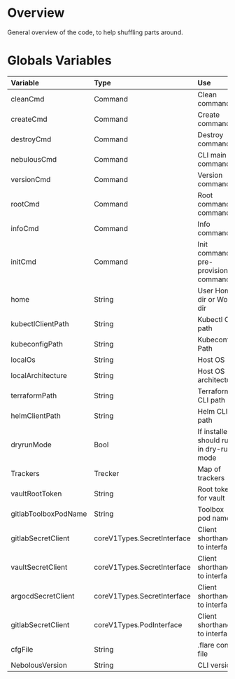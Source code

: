 # Overview

General overview of the code, to help shuffling parts around.

# Globals Variables

| Variable|Type | Use |
|:--|:--|:--|
|cleanCmd|Command| Clean command|
|createCmd|Command| Create command|
|destroyCmd|Command| Destroy command|
|nebulousCmd|Command| CLI main command |
|versionCmd|Command| Version command|
|rootCmd|Command| Root command command|
|infoCmd|Command| Info command|
|initCmd|Command| Init command - pre-provision command|
|home|String|User Home dir or Work dir|
|kubectlClientPath|String|Kubectl CLI path|
|kubeconfigPath|String|Kubeconfig Path|
|localOs|String|Host OS|
|localArchitecture|String|Host OS architecture|
|terraformPath|String|Terraform CLI path|
|helmClientPath|String|Helm CLI path|
|dryrunMode|Bool|If installer should run in dry-run mode|
|Trackers|Trecker|Map of trackers|
|vaultRootToken|String|Root token for vault|
|gitlabToolboxPodName|String|Toolbox pod name|
|gitlabSecretClient|coreV1Types.SecretInterface|Client shorthand to interface|
|vaultSecretClient|coreV1Types.SecretInterface|Client shorthand to interface|
|argocdSecretClient|coreV1Types.SecretInterface|Client shorthand to interface|
|gitlabSecretClient|coreV1Types.PodInterface|Client shorthand to interface|
|cfgFile|String| .flare config file|
|NebolousVersion|String|CLI version|

